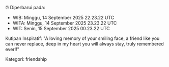 ⏰ Diperbarui pada:
- WIB: Minggu, 14 September 2025 22.23.22 UTC
- WITA: Minggu, 14 September 2025 23.23.22 UTC
- WIT: Senin, 15 September 2025 00.23.22 UTC

Kutipan Inspiratif:
"A loving memory of your smiling face, a friend like you can never replace, deep in my heart you will always stay, truly remembered ever!!"


Kategori: friendship

